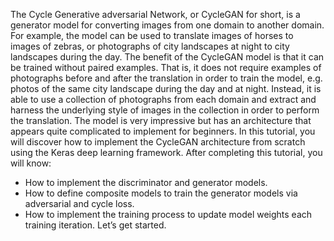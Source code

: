 The Cycle Generative adversarial Network, or CycleGAN for short, is a generator model for
converting images from one domain to another domain. For example, the model can be used to
translate images of horses to images of zebras, or photographs of city landscapes at night to city
landscapes during the day. The benefit of the CycleGAN model is that it can be trained without
paired examples. That is, it does not require examples of photographs before and after the
translation in order to train the model, e.g. photos of the same city landscape during the day and
at night. Instead, it is able to use a collection of photographs from each domain and extract and
harness the underlying style of images in the collection in order to perform the translation. The
model is very impressive but has an architecture that appears quite complicated to implement
for beginners. In this tutorial, you will discover how to implement the CycleGAN architecture
from scratch using the Keras deep learning framework. After completing this tutorial, you will
know:
- How to implement the discriminator and generator models.
- How to define composite models to train the generator models via adversarial and cycle
loss.
- How to implement the training process to update model weights each training iteration.
Let’s get started.
